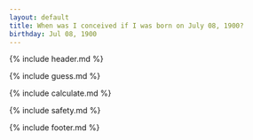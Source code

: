 ```yaml
---
layout: default
title: When was I conceived if I was born on July 08, 1900?
birthday: Jul 08, 1900
---
```


{% include header.md %}

{% include guess.md %}

{% include calculate.md %}

{% include safety.md %}

{% include footer.md %}



